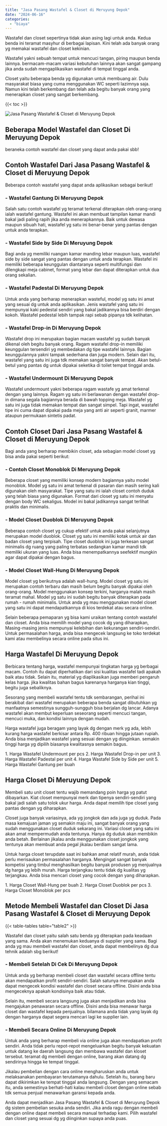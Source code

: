 ```yaml
---
title: "Jasa Pasang Wastafel & Closet di Meruyung Depok"
date: "2024-06-16"
categories: 
  - "biaya"
---
```


Wastafel dan closet sepertinya tidak akan asing lagi untuk anda. Kedua benda ini teramat masyhur di berbagai lapisan. Kini telah ada banyak orang yg memakai wastafel dan closet kekinian.

Wastafel yakni sebuah tempat untuk mencuci tangan, piring maupun benda lainnya. bermacam-macam variasi kebutuhan lainnya akan sangat gampang jika anda sudah mengaplikasikan wastafel di tempat tinggal anda.

Closet yaitu beberapa benda yg digunakan untuk membuang air. Dulu masyarakat biasa yang cuma menggunakan WC seperti lazimnya saja. Namun kini telah berkembang dan telah ada begitu banyak orang yang menerapkan closet yang sangat berkembang.

{{< toc >}}

![Jasa Pasang Wastafel & Closet di Meruyung Depok](/images/wastafel-closet-murah61.png)

## Beberapa Model Wastafel dan Closet Di Meruyung Depok

beraneka contoh wastafel dan closet yang dapat anda pakai sbb!

## Contoh Wastafel Dari Jasa Pasang Wastafel & Closet di Meruyung Depok

Beberapa contoh wastafel yang dapat anda aplikasikan sebagai berikut!

### \- Wastafel Gantung Di Meruyung Depok

Salah satu contoh wastafel yg teramat terkenal diterapkan oleh orang-orang ialah wastafel gantung. Wastafel ini akan membuat tampilan kamar mandi bakal jadi paling rapih jika anda menerapkannya. Baik untuk dewasa maupun sibuah hati, wastafel yg satu ini benar-benar yang pantas dengan untuk anda terapkan.

### \- Wastafel Side by Side Di Meruyung Depok

Bagi anda yg memiliki ruangan kamar manding lebar maupun luas, wastafel side by side sangat yang pantas dengan untuk anda terapkan. Wastafel ini memiliki beberapa keunggulan diantaranya seperti multifungsi dan dilengkapi meja cabinet, format yang lebar dan dapat diterapkan untuk dua orang sekalian.

### \- Wastafel Padestal Di Meruyung Depok

Untuk anda yang berharap menerapkan wasteful, model yg satu ini amat yang sesuai dg untuk anda aplikasikan. Jenis wastafel yang satu ini mempunyai kaki pedestal sendiri yang bakal jadikannya bisa berdiri dengan kokoh. Wastafel pedestal lebih tampak rapi sebab pipanya tdk kelihatan.

### \- Wastafel Drop-in Di Meruyung Depok

Wastafel drop ini merupakan bagian macam wastafel yg sudah banyak dikenal oleh begitu banyak orang. Ragam wastafel drop-in memiliki keunggulan tersendiri yg membedakan dg tipe wastafel lainnya. Bagian keunggulannya yakni tampak sederhana dan juga modern. Selain dari itu, wastafel yang satu ini juga tdk memakan sangat banyak tempat. Akan betul-betul yang pantas dg untuk dipakai seketika di toilet tempat tinggal anda.

### \- Wastafel Undermount Di Meruyung Depok

Wastafel undermount yakni beberapa ragam wastafe yg amat terkenal dengan yang lainnya. Ragam yg satu ini berlawanan dengan wastafel drop-in dimana segala bagiannya berada di bawah topping meja. Wastafel yg satu ini juga tidak memakan tempat dan sangat simpel. Tapi ingat, wastafel tipe ini cuma dapat dipakai pada meja yang anti air seperti granit, marmer ataupun permukaan sintetis padat.

## Contoh Closet Dari Jasa Pasang Wastafel & Closet di Meruyung Depok

Bagi anda yang berharap membikin closet, ada sebagian model closet yg bisa anda pakai seperti berikut:

### \- Contoh Closet Monoblok Di Meruyung Depok

Beberapa closet yang memiliki konsep modern bagiannya yaitu model monoblok. Model yg satu ini amat terkenal di pasaran dan masih sering kali digunakan oleh masyarakat. Tipe yang satu ini ialah closet contoh duduk yang telah biasa yang digunakan. Format dari closet yg satu ini menyatu dengan body WC sekaligus. Model ini bakal jadikannya sangat terlihat praktis dan minimalis.

### \- Model Closet Duoblok Di Meruyung Depok

Beberapa contoh closet yg cukup efektif untuk anda pakai selanjutnya merupakan model duoblok. Closet yg satu ini memiliki kotak untuk air dan badan closet yang terpisah. Tipe closet duoblok ini juga terkesan sangat minimalis dg ruang yang paling terbatas sedangkan kamar mandi tdk memiliki ukuran yang luas. Anda bisa menempatkannya seefektif mungkin agar dapat dipakai dengan bagus.

### \- Model Closet Wall-Hung Di Meruyung Depok

Model closet yg berikutnya adalah wall-hung. Model closet yg satu ini merupakan contoh terbaru dan masih belum begitu banyak dipakai oleh orang-orang. Model menggunakan konsep terkini, harganya malah masih teramat mahal. Model yg satu ini sudah begitu banyak diterapkan pada rumah - rumah minimalis. Untuk anda yg mau menggunakan model closet yang satu ini dapat mendapatkannya di kios terdekat atau secara online.

Selain beberapa pemaparan yg bisa kami uraikan tentang contoh wastafel dan closet. Anda bisa memilih model yang cocok dg yang diharapkan, Masing-masing jenis mempunyai kelebihan dan kekurangan sendiri-sendiri. Untuk permasalahan harga, anda bisa mengecek langsung ke toko terdekat kami atau membelinya secara online pada situs ini.

## Harga Wastafel Di Meruyung Depok

Berbicara tentang harga, wastafel mempunyai tingkatan harga yg berbagai macam. Contoh itu dapat diperhatikan dari sisi kualitas wastafel tadi apakah baik atau tidak. Selain itu, material yg diaplikasikan juga memberi pengaruh kelas harga. jika kwalitas bahan bagus karenanya harganya kian tinggi, begitu juga sebaliknya.

Sesorang yang membeli wastafel tentu tdk sembarangan, perihal ini berakibat dari wastafel merupakan beberapa benda sangat dibutuhkan yg manfaatnya semestinya sungguh-sungguh bisa berjalan dg lancar. Adanya wastafel akan membut keperluan seseorang seperti mencuci tangan, mencuci muka, dan kondisi lainnya dengan mudah.

Harga wastafel juga beragam yang layak dg dengan merk yg ada, lebih kurang harga wastafel berkisar antara Rp. 400 ribuan hingga jutaan rupiah. Anda bisa menjadikan wastafel yang sesuai dengan yg diinginkan. semakin tinggi harga yg dipilih biasanya kwalitasnya semakin bagus.

1\. Harga Wastafel Undermount per pcs 2. Harga Wastafel Drop-in per unit 3. Harga Wastafel Padestal per unit 4. Harga Wastafel Side by Side per unit 5. Harga Wastafel Gantung per buah

## Harga Closet Di Meruyung Depok

Membeli satu unit closet tentu wajib memandang poin harga yg patut dibayarkan. Kiat closet mempunyai merk dan tipenya sendiri-sendiri yang bakal jadi salah satu tolok ukur harga. Anda dapat memilih tipe closet yang pantas dengan yg diharapkan.

Closet juga banyak variasinya, ada yg jongkok dan ada juga yg duduk. Pada masa kemajuan jaman yg semakin maju ini, sangat banyak orang yang sudah menggunakan closet duduk sekarang ini. Variasi closet yang satu ini akan amat mempermudah anda tentunya. Hanya dg duduk akan membikin anda betah. Berlainan jikalau anda menggunakan closet jongkok yang tentunya akan membuat anda pegal jikalau berdiam sangat lama.

Untuk harga closet terupdate saat ini bahkan amat relatif murah, anda tidak perlu merisaukan permasalahan harganya. Mengingat sangat banyak kompetisi yang timbul menghasilkan begitu banyak produsen yg menjualnya dg harga yg lebih murah. Harga terjangkau tentu tidak dg kualitas yg terjangkau. Anda bisa mencari closet yang cocok dengan yang diharapkan.

1\. Harga Closet Wall-Hung per buah 2. Harga Closet Duoblok per pcs 3. Harga Closet Monoblok per pcs

## Metode Membeli Wastafel dan Closet Di Jasa Pasang Wastafel & Closet di Meruyung Depok

{{< table-tables table="table2" >}}

Wastafel dan closet yaitu salah satu benda yg diterapkan pada keadaan yang sama. Anda akan menemukan keduanya di supplier yang sama. Bagi anda yg mau membeli wastafel dan closet, anda dapat membelinya dg dua tehnik adalah sbg berikut!

### \- Membeli Setelah Di Cek Di Meruyung Depok

Untuk anda yg berharap membeli closet dan wastafel secara offline tentu akan mendapatkan profit sendiri-sendiri. Salah satunya merupakan anda dapat mengecek kondisi wastafel dan closet secara offline. Disini anda bisa mengeceknya apakah kondisinya baik atau tidak.

Selain itu, membeli secara langsung juga akan menjadikan anda bisa mengajukan penawaran secara offline. Disini anda bisa menawar harga closet dan wastafel kepada penjualnya. bilamana anda tidak yang layak dg dengan harganya dapat segera mencari lagi ke supplier lain.

### \- Membeli Secara Online Di Meruyung Depok

Untuk anda yang berharap membeli via online juga akan mendapatkan profit sendiri. Anda tidak perlu repot-repot mengeluarkan begitu banyak kekuatan untuk datang ke daerah langsung dan membawa wastafel dan kloset tersebut. teramat dg membeli dengan online, barang akan datang dg sendirinya hingga ke tempat tinggal.

Jikalau pembelian dengan cara online mengharuskan anda untuk melaksanakan pembayaran terutamanya dahulu. Setelah itu, barang baru dapat dikirimkan ke tempat tinggal anda langsung. Dengan yang semacam itu, anda semestinya berhati-hati kalau membeli closet dengan online sebab tdk semua penjual menawarkan garansi kepada anda.

Anda dapat menjadikan Jasa Pasang Wastafel & Closet di Meruyung Depok dg sistem pembelian sesuka anda sendiri. Jika anda ragu dengan membeli dengan online dapat membeli secara manual terhadap kami. Pilih wastafel dan closet yang sesuai dg yg diinginkan supaya anda puas.
